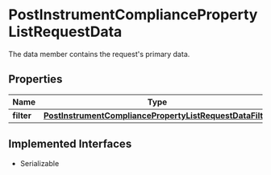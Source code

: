 

# PostInstrumentCompliancePropertyListRequestData

The data member contains the request's primary data.

## Properties

Name | Type | Description | Notes
------------ | ------------- | ------------- | -------------
**filter** | [**PostInstrumentCompliancePropertyListRequestDataFilter**](PostInstrumentCompliancePropertyListRequestDataFilter.md) |  |  [optional]


## Implemented Interfaces

* Serializable


